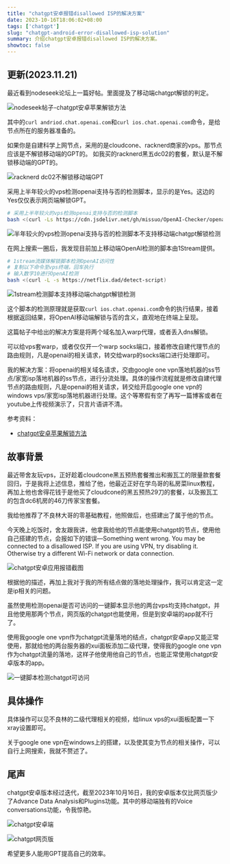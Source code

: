 ```yaml
---
title: "chatgpt安卓报错disallowed ISP的解决方案"
date: 2023-10-16T18:06:02+08:00
tags: ['chatgpt']
slug: "chatgpt-android-error-disallowed-isp-solution"
summary: 介绍chatgpt安卓报错disallowed ISP的解决方案。
showtoc: false
---
```


## 更新(2023.11.21)

最近看到nodeseek论坛上一篇好帖。里面提及了移动端chatgpt解锁的判定。

![nodeseek帖子-chatgpt安卓苹果解锁方法](https://vip2.loli.io/2023/11/21/pXqiZfDxhkmQSab.webp)

其中的`curl andriod.chat.openai.com`和`curl ios.chat.openai.com`命令，是给节点所在的服务器准备的。

如果你是自建科学上网节点，采用的是cloudcone、racknerd商家的vps。那节点应该是不解锁移动端的GPT的。 如我买的racknerd黑五dc02的套餐，默认是不解锁移动端的GPT的。

![racknerd dc02不解锁移动端GPT](https://vip2.loli.io/2023/11/21/JeSgOhXspLdatKA.webp)

采用上半年较火的vps检测openai支持与否的检测脚本，显示的是Yes。这边的Yes仅仅表示网页端解锁GPT。

```bash
# 采用上半年较火的vps检测openai支持与否的检测脚本
bash <(curl -Ls https://cdn.jsdelivr.net/gh/missuo/OpenAI-Checker/openai.sh)
```

![半年较火的vps检测openai支持与否的检测脚本不支持移动端chatgpt解锁检测](https://vip2.loli.io/2023/11/21/tj8VOZb43g9HlYh.webp)

在网上搜索一圈后，我发现目前加上移动端OpenAI检测的脚本由1Stream提供。

```bash
# 1stream流媒体解锁脚本检测OpenAI访问性
# 复制以下命令至vps终端，回车执行
# 输入数字10进行OpenAI检测
bash <(curl -L -s https://netflix.dad/detect-script)
```

![1stream检测脚本支持移动端chatgpt解锁检测](https://vip2.loli.io/2023/11/21/IXbpMWnOrU4SLGZ.webp)

这个脚本的检测原理就是获取`curl ios.chat.openai.com`命令的执行结果，接着根据返回结果，将OpenAI移动端解锁与否的含义，直观地在终端上呈现。

这篇帖子中给出的解决方案是将两个域名加入warp代理，或者丢入dns解锁。

可以给vps套warp，或者仅仅开一个warp socks端口，接着修改自建代理节点的路由规则，凡是openai的相关请求，转交给warp的socks端口进行处理即可。

我的解决方案：将openai的相关域名请求，交由google one vpn落地机器的ss节点/家宽isp落地机器的ss节点，进行分流处理。具体的操作流程就是修改自建代理节点的路由规则，凡是openai的相关请求，转交给开启google one vpn的windows vps/家宽isp落地机器进行处理。这个等寒假有空了再写一篇博客或者在youtube上传视频演示了，只言片语讲不清。

参考资料：

- [chatgpt安卓苹果解锁方法](https://www.nodeseek.com/post-31717-1)



## 故事背景

最近带舍友玩vps，正好趁着cloudcone黑五预热套餐推出和搬瓦工的限量款套餐回归，于是我将上述信息，推给了他，他最近正好在学鸟哥的私房菜linux教程，再加上他也舍得花钱于是他买了cloudcone的黑五预热29刀的套餐，以及搬瓦工的包含dc6机房的46刀传家宝套餐。

我给他推荐了不良林大哥的零基础教程，他照做后，也搭建出了属于他的节点。

今天晚上吃饭时，舍友跟我讲，他拿我给他的节点能使用chatgpt的节点，使用他自己搭建的节点，会报如下的错误—Something went wrong. You may be connected to a disallowed ISP. If you are using VPN, try disabling it. Otherwise try a different Wi-Fi network or data connection.

![chatgpt安卓应用报错截图](https://vip2.loli.io/2023/10/16/jpob26QzXUiLydk.webp)

根据他的描述，再加上我对于我的所有结点做的落地处理操作，我可以肯定这一定是ip相关的问题。

虽然使用检测openai是否可访问的一键脚本显示他的两台vps均支持chatgpt，并且他使用那两个节点，网页版的chatgpt也能使用，但是到安卓端的app就不行了。

使用我google one vpn作为chatgpt流量落地的结点，chatgpt安卓app又能正常使用，那就给他的两台服务器的xui面板添加二级代理，使得我的google one vpn作为chatgpt流量的落地，这样子他使用他自己的节点，也能正常使用chatgpt安卓版本的app。

![一键脚本检测chatgpt可访问](https://vip2.loli.io/2023/10/16/zuDjvkUtp278nlG.webp)

## 具体操作

具体操作可以见不良林的二级代理相关的视频，给linux vps的xui面板配置一下xray设置即可。

关于google one vpn在windows上的搭建，以及使其变为节点的相关操作，可以自行上网搜索，我就不赘述了。

## 尾声

chatgpt安卓版本经过迭代，截至2023年10月16日，我的安卓版本仅比网页版少了Advance Data Analysis和Plugins功能。其中的移动端独有的Voice conversations功能，令我惊艳。

![chatgpt安卓端](https://vip2.loli.io/2023/10/16/E9kX3A7QRdraqLt.webp)

![chatgpt网页版](https://vip2.loli.io/2023/10/16/IUlMyN1axwfJ6O4.webp)

希望更多人能用GPT提高自己的效率。
